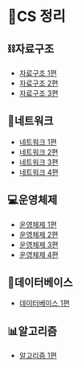 # 🎁CS 정리
## ⛓자료구조
* [자료구조 1편](./자료구조/자료구조(1)/readme.md)
* [자료구조 2편](./자료구조/자료구조(2)/readme.md)
* [자료구조 3편](./자료구조/자료구조(3)/readme.md)

## 📠네트워크
* [네트워크 1편](./네트워크/네트워크(1)/readme.md)
* [네트워크 2편](./네트워크/네트워크(2)/readme.md)
* [네트워크 3편](./네트워크/네트워크(3)/readme.md)
* [네트워크 4편](./네트워크/네트워크(4)/readme.md)

## 💻운영체제
* [운영체제 1편](./운영체제/운영체제(1)/readme.md)
* [운영체제 2편](./운영체제/운영체제(2)/readme.md)
* [운영체제 3편](./운영체제/운영체제(3)/readme.md)
* [운영체제 4편](./운영체제/운영체제(4)/readme.md)

## 🧮데이터베이스
* [데이터베이스 1편](./데이터베이스/데이터베이스(1)/readme.md)


## 📊알고리즘
* [알고리즘 1편](./알고리즘/알고리즘(1)/readme.md)

